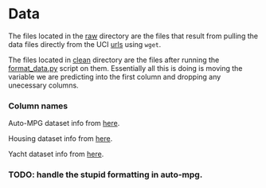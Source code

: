 # Data

The files located in the [raw](./raw) directory are the files 
that result from pulling the data files directly from 
the UCI [urls](./urls.txt) using `wget`. 

The files located in [clean](./clean) directory are the files after 
running the [format_data.py](../src/format_data.py) script on them.
Essentially all this is doing is moving the variable we are predicting 
into the first column and dropping any unecessary columns.  

### Column names

Auto-MPG dataset info from 
[here](https://archive.ics.uci.edu/ml/machine-learning-databases/auto-mpg/auto-mpg.names).

Housing dataset info from 
[here](https://archive.ics.uci.edu/ml/machine-learning-databases/housing/housing.names).

Yacht dataset info from 
[here](http://archive.ics.uci.edu/ml/datasets/yacht+hydrodynamics).

### TODO: handle the stupid formatting in auto-mpg. 